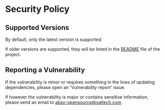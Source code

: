 # Security Policy

## Supported Versions

By default, only the latest version is supported.

If older versions are supported, they will be listed in the [README](README.md) file of the project.

## Reporting a Vulnerability

If the vulnerability is minor or requires something in the lines of updating dependencies, please open an 'Vulnerability report' issue.

If however the vulnerability is major or contains sensitive information, please send an email to abso-opensource@valtech.com
